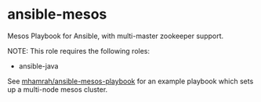 ansible-mesos
=============

Mesos Playbook for Ansible, with multi-master zookeeper support.

NOTE: This role requires the following roles:

  - ansible-java

See [mhamrah/ansible-mesos-playbook](https://github.com/mhamrah/ansible-mesos-playbook) for an example playbook which sets up a multi-node mesos cluster.
